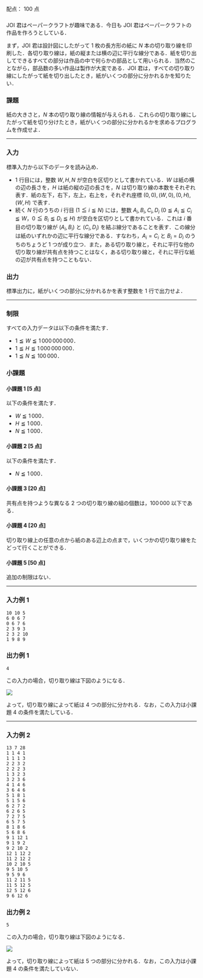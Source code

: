 配点： $100$ 点

###

JOI 君はペーパークラフトが趣味である．今日も JOI 君はペーパークラフトの作品を作ろうとしている．

まず，JOI 君は設計図にしたがって $1$ 枚の長方形の紙に $N$ 本の切り取り線を印刷した．各切り取り線は，紙の縦または横の辺に平行な線分である．紙を切り出してできるすべての部分は作品の中で何らかの部品として用いられる．当然のことながら，部品数の多い作品は製作が大変である．JOI 君は，すべての切り取り線にしたがって紙を切り出したとき，紙がいくつの部分に分かれるかを知りたい．

### 課題

紙の大きさと，$N$ 本の切り取り線の情報が与えられる．これらの切り取り線にしたがって紙を切り分けたとき，紙がいくつの部分に分かれるかを求めるプログラムを作成せよ．

---

### 入力

標準入力から以下のデータを読み込め．

- $1$ 行目には，整数 $W, H, N$ が空白を区切りとして書かれている．$W$ は紙の横の辺の長さを，$H$ は紙の縦の辺の長さを，$N$ は切り取り線の本数をそれぞれ表す．紙の左下，右下，左上，右上を，それぞれ座標 $(0, 0), (W, 0), (0, H), (W, H)$ で表す．
- 続く $N$ 行のうちの $i$ 行目 ($1 \leqq i \leqq N$) には，整数 $A_i, B_i, C_i, D_i$ ($0 \leqq A_i \leqq C_i \leqq W$，$0 \leqq B_i \leqq D_i \leqq H$) が空白を区切りとして書かれている．これは $i$ 番目の切り取り線が $(A_i, B_i)$ と $(C_i, D_i)$ を結ぶ線分であることを表す．この線分は紙のいずれかの辺に平行な線分である．すなわち，$A_i = C_i$ と $B_i = D_i$ のうちのちょうど $1$ つが成り立つ．また，ある切り取り線と，それに平行な他の切り取り線が共有点を持つことはなく，ある切り取り線と，それに平行な紙の辺が共有点を持つこともない．

### 出力

標準出力に，紙がいくつの部分に分かれるかを表す整数を $1$ 行で出力せよ．

---

### 制限

すべての入力データは以下の条件を満たす．

- $1 \leqq W \leqq 1\,000\,000\,000$．
- $1 \leqq H \leqq 1\,000\,000\,000$．
- $1 \leqq N \leqq 100\,000$．

### 小課題

#### 小課題 1 [5 点]
以下の条件を満たす．

- $W \leqq 1\,000$．
- $H \leqq 1\,000$．
- $N \leqq 1\,000$．

#### 小課題 2 [5 点]
以下の条件を満たす．

- $N \leqq 1\,000$．

#### 小課題 3 [20 点]
共有点を持つような異なる $2$ つの切り取り線の組の個数は，$100\,000$ 以下である．

#### 小課題 4 [20 点]
切り取り線上の任意の点から紙のある辺上の点まで，いくつかの切り取り線をたどって行くことができる．

#### 小課題 5 [50 点]
追加の制限はない．

---

### 入力例 1

~~~
10 10 5
6 0 6 7
0 6 7 6
2 3 9 3
2 3 2 10
1 9 8 9
~~~

### 出力例 1

~~~
4
~~~

この入力の場合，切り取り線は下図のようになる．

![](https://img.atcoder.jp/joi2014ho/2014-ho-t5-fig01.png)

よって，切り取り線によって紙は $4$ つの部分に分かれる．なお，この入力は小課題 $4$ の条件を満たしている．

---

### 入力例 2

~~~
13 7 28
1 1 4 1
1 1 1 3
2 2 3 2
2 2 2 3
1 3 2 3
3 2 3 6
4 1 4 6
3 6 4 6
5 1 8 1
5 1 5 6
6 2 7 2
6 2 6 5
7 2 7 5
6 5 7 5
8 1 8 6
5 6 8 6
9 1 12 1
9 1 9 2
9 2 10 2
12 1 12 2
11 2 12 2
10 2 10 5
9 5 10 5
9 5 9 6
11 2 11 5
11 5 12 5
12 5 12 6
9 6 12 6
~~~

### 出力例 2

~~~
5
~~~

この入力の場合，切り取り線は下図のようになる．

![](https://img.atcoder.jp/joi2014ho/2014-ho-t5-fig02.png)

よって，切り取り線によって紙は $5$ つの部分に分かれる．なお，この入力は小課題 $4$ の条件を満たしていない．
